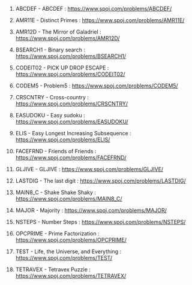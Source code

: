1) ABCDEF - ABCDEF : https://www.spoj.com/problems/ABCDEF/

2) AMR11E - Distinct Primes : https://www.spoj.com/problems/AMR11E/

3) AMR12D - The Mirror of Galadriel : https://www.spoj.com/problems/AMR12D/

4) BSEARCH1 - Binary search : https://www.spoj.com/problems/BSEARCH1/

5) CODEIT02 - PICK UP DROP ESCAPE : https://www.spoj.com/problems/CODEIT02/

6) CODEM5 - Problem5 : https://www.spoj.com/problems/CODEM5/

7) CRSCNTRY - Cross-country : https://www.spoj.com/problems/CRSCNTRY/

8) EASUDOKU - Easy sudoku : https://www.spoj.com/problems/EASUDOKU/

9) ELIS - Easy Longest Increasing Subsequence : https://www.spoj.com/problems/ELIS/

10) FACEFRND - Friends of Friends : https://www.spoj.com/problems/FACEFRND/

11) GLJIVE - GLJIVE : https://www.spoj.com/problems/GLJIVE/

12) LASTDIG - The last digit : https://www.spoj.com/problems/LASTDIG/

13) MAIN8_C - Shake Shake Shaky : https://www.spoj.com/problems/MAIN8_C/

14) MAJOR - Majority : https://www.spoj.com/problems/MAJOR/

15) NSTEPS - Number Steps : https://www.spoj.com/problems/NSTEPS/

16) OPCPRIME - Prime Factorization : https://www.spoj.com/problems/OPCPRIME/

17) TEST - Life, the Universe, and Everything : https://www.spoj.com/problems/TEST/

18) TETRAVEX - Tetravex Puzzle : https://www.spoj.com/problems/TETRAVEX/


